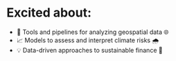 # Excited about:
- 🔧 Tools and pipelines for analyzing geospatial data 🌐
- 📈 Models to assess and interpret climate risks 🌧️
- 💡 Data-driven approaches to sustainable finance 💸
